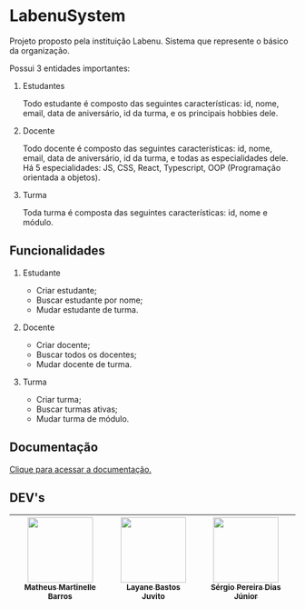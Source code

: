 # LabenuSystem

Projeto proposto pela instituição Labenu.
Sistema que represente o básico da organização.

Possui 3 entidades importantes:

 1. Estudantes

       Todo estudante é composto das seguintes características: id, nome, email, data de aniversário, id da turma, e os principais hobbies dele.

 2. Docente

       Todo docente é composto das seguintes características: id, nome, email, data de aniversário, id da turma, e todas as especialidades dele. Há 5 especialidades: JS, CSS, React, Typescript, OOP (Programação orientada a objetos).

 3. Turma
 
       Toda turma é composta das seguintes características: id, nome e módulo.


## Funcionalidades

1. Estudante
    - Criar estudante;
    - Buscar estudante por nome;
    - Mudar estudante de turma.

2. Docente
    - Criar docente;
    - Buscar todos os docentes;
    - Mudar docente de turma.

3. Turma
    - Criar turma;
    - Buscar turmas ativas;
    - Mudar turma de módulo.

## Documentação

[Clique para acessar a documentação.](https://documenter.getpostman.com/view/20355093/UzBsHPxC#intro)

## DEV's

| [<img src="https://avatars.githubusercontent.com/u/98998030?v=4" width=115><br><sub>Matheus Martinelle Barros</sub>](https://github.com/MatthsMB) | [<img src="https://avatars.githubusercontent.com/u/50851374?v=4" width=115><br><sub>Layane Bastos Juvito</sub>](https://github.com/LayaneB) | [<img src="https://avatars.githubusercontent.com/u/99135090?v=4" width=115><br><sub>Sérgio Pereira Dias Júnior</sub>](https://github.com/Sergiopdias) |  
| :---: | :---: | :---: |
